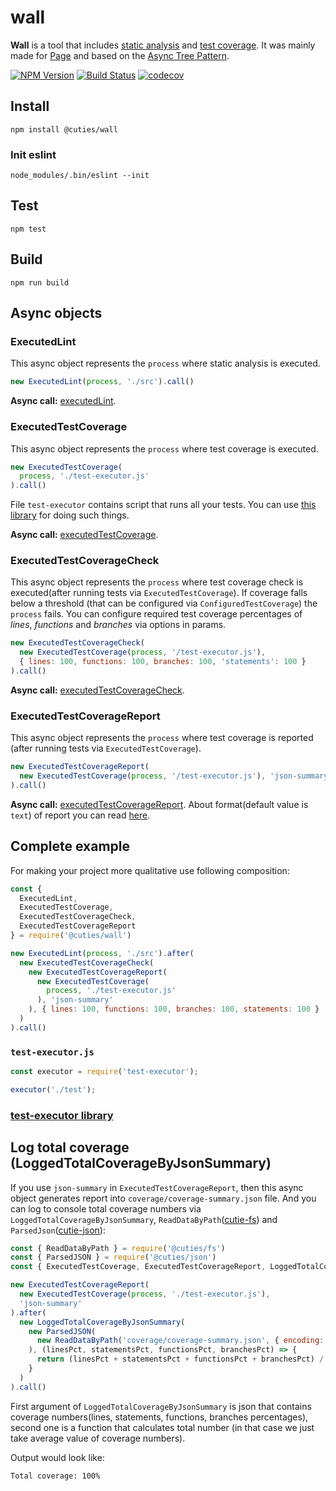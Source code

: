 # wall

**Wall** is a tool that includes [static analysis](https://github.com/eslint/eslint) and [test coverage](https://github.com/istanbuljs/nyc). It was mainly made for [Page](https://github.com/Guseyn/page) and based on the [Async Tree Pattern](https://github.com/Guseyn/async-tree-patern/blob/master/Async_Tree_Patern.pdf).

[![NPM Version](https://img.shields.io/npm/v/@cuties/wall.svg)](https://npmjs.org/package/@cuties/wall)
[![Build Status](https://travis-ci.org/Guseyn/wall.svg?branch=master)](https://travis-ci.org/Guseyn/wall)
[![codecov](https://codecov.io/gh/Guseyn/wall/branch/master/graph/badge.svg)](https://codecov.io/gh/Guseyn/wall)

## Install

`npm install @cuties/wall`

### Init eslint

`node_modules/.bin/eslint --init`

## Test

`npm test`

## Build

`npm run build`

## Async objects

### ExecutedLint

This async object represents the `process` where static analysis is executed.

```js
new ExecutedLint(process, './src').call()

```

**Async call:** [executedLint](https://github.com/Guseyn/wall/blob/master/src/custom-calls/executedLint.js).

### ExecutedTestCoverage

This async object represents the `process` where test coverage is executed.

```js
new ExecutedTestCoverage(
  process, './test-executor.js'
).call()

```

File `test-executor` contains script that runs all your tests. You can use [this library](https://github.com/Guseyn/node-test-executor) for doing such things.

**Async call:** [executedTestCoverage](https://github.com/Guseyn/wall/blob/master/src/custom-calls/executedTestCoverage.js).

### ExecutedTestCoverageCheck

This async object represents the `process` where test coverage check is executed(after running tests via `ExecutedTestCoverage`). If coverage falls below a threshold (that can be configured via `ConfiguredTestCoverage`) the `process` fails. You can configure required test coverage percentages of *lines*, *functions* and *branches* via options in params.

```js
new ExecutedTestCoverageCheck(
  new ExecutedTestCoverage(process, '/test-executor.js'),
  { lines: 100, functions: 100, branches: 100, 'statements': 100 }
).call()

```

**Async call:** [executedTestCoverageCheck](https://github.com/Guseyn/wall/blob/master/src/custom-calls/executedTestCoverageCheck.js).

### ExecutedTestCoverageReport

This async object represents the `process` where test coverage is reported (after running tests via `ExecutedTestCoverage`).

```js
new ExecutedTestCoverageReport(
  new ExecutedTestCoverage(process, '/test-executor.js'), 'json-summary'
).call()

```

**Async call:** [executedTestCoverageReport](https://github.com/Guseyn/wall/blob/master/src/custom-calls/executedTestCoverageReport.js). About format(default value is `text`) of report you can read [here](https://istanbul.js.org/docs/advanced/alternative-reporters/).

## Complete example

For making your project more qualitative use following composition:

```js
const {
  ExecutedLint,
  ExecutedTestCoverage,
  ExecutedTestCoverageCheck,
  ExecutedTestCoverageReport
} = require('@cuties/wall')

new ExecutedLint(process, './src').after(
  new ExecutedTestCoverageCheck(
    new ExecutedTestCoverageReport(
      new ExecutedTestCoverage(
        process, './test-executor.js'
      ), 'json-summary'
    ), { lines: 100, functions: 100, branches: 100, statements: 100 }
  )
).call()

```

### `test-executor.js`

```js
const executor = require('test-executor');

executor('./test');

```

### [test-executor library](https://github.com/Guseyn/node-test-executor)

## Log total coverage (LoggedTotalCoverageByJsonSummary)

If you use `json-summary` in `ExecutedTestCoverageReport`, then this async object generates report into `coverage/coverage-summary.json` file. And you can log to console total coverage numbers via `LoggedTotalCoverageByJsonSummary`, `ReadDataByPath`([cutie-fs](https://github.com/Guseyn/cutie-fs)) and `ParsedJson`([cutie-json](https://github.com/Guseyn/cutie-json)):

```js
const { ReadDataByPath } = require('@cuties/fs')
const { ParsedJSON } = require('@cuties/json')
const { ExecutedTestCoverage, ExecutedTestCoverageReport, LoggedTotalCoverageByJsonSummary } = require('./../index')

new ExecutedTestCoverageReport(
  new ExecutedTestCoverage(process, './test-executor.js'),
  'json-summary'
).after(
  new LoggedTotalCoverageByJsonSummary(
    new ParsedJSON(
      new ReadDataByPath('coverage/coverage-summary.json', { encoding: 'utf8' })
    ), (linesPct, statementsPct, functionsPct, branchesPct) => {
      return (linesPct + statementsPct + functionsPct + branchesPct) / 4
    }
  )
).call()

```

First argument of `LoggedTotalCoverageByJsonSummary` is json that contains coverage numbers(lines, statements, functions, branches percentages), second one is a function that calculates total number (in that case we just take average value of coverage numbers).

Output would look like:

`Total coverage: 100%`
